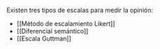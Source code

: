 Existen tres tipos de escalas para medir la opinión:
- [[Método de escalamiento Likert]]
- [[Diferencial semántico]]
- [[Escala Guttman]]
